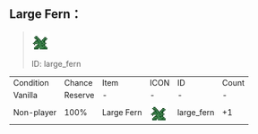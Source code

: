 ## Large Fern：

> <img src="./mc_icon/decorations/large_fern.png">
>
> ID: large_fern

<table>
	<tablebody>
		<tr>
			<td>Condition</td>
			<td>Chance</td>
			<td>Item</td>
			<td>ICON</td>
			<td>ID</td>
			<td>Count</td>
		</tr>
		<tr>
			<td>Vanilla</td>
			<td>Reserve </td>
			<td>-</td>
			<td>-</td>
			<td>-</td>
			<td>-</td>
		</tr>
		<tr>
			<td>Non-player</td>
			<td>100%</td>
			<td>Large Fern</td>
			<td><img src="./mc_icon/decorations/large_fern.png"></td>
			<td>large_fern</td>
			<td>+1</td>
		</tr>
	</tablebody>
</table>